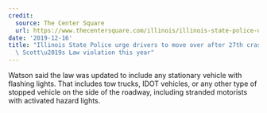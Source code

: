 ```yaml
---
credit:
  source: The Center Square
  url: https://www.thecentersquare.com/illinois/illinois-state-police-urge-drivers-to-move-over-after-th/article_85ac358c-202d-11ea-874e-cf2714f01afa.html
date: '2019-12-16'
title: "Illinois State Police urge drivers to move over after 27th crash involving\
  \ Scott\u2019s Law violation this year"
---
```



Watson said the law was updated to include any stationary vehicle with flashing lights. That includes tow trucks, IDOT vehicles, or any other type of stopped vehicle on the side of the roadway, including stranded motorists with activated hazard lights.